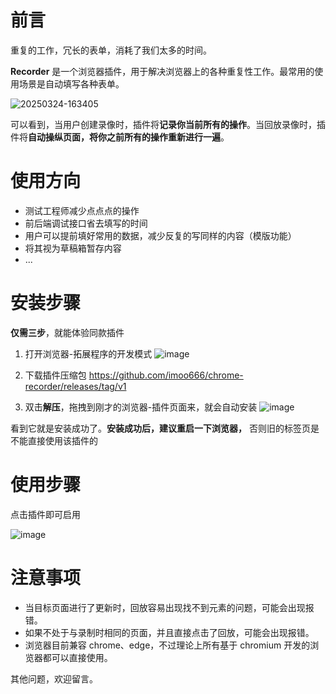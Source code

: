 # 前言

重复的工作，冗长的表单，消耗了我们太多的时间。

**Recorder** 是一个浏览器插件，用于解决浏览器上的各种重复性工作。最常用的使用场景是自动填写各种表单。

![20250324-163405](https://github.com/user-attachments/assets/afd09299-489e-40e0-bbb3-49a6e9e1e325)

可以看到，当用户创建录像时，插件将**记录你当前所有的操作**。当回放录像时，插件将**自动操纵页面，将你之前所有的操作重新进行一遍**。

# 使用方向

- 测试工程师减少点点点的操作
- 前后端调试接口省去填写的时间
- 用户可以提前填好常用的数据，减少反复的写同样的内容（模版功能）
- 将其视为草稿箱暂存内容
- ...

# 安装步骤

**仅需三步**，就能体验同款插件

1.  打开浏览器-拓展程序的开发模式
    ![image](https://github.com/user-attachments/assets/5b2619c3-52e2-4ced-99bd-2321e6cf46ca)

2.  下载插件压缩包 https://github.com/imoo666/chrome-recorder/releases/tag/v1
3.  双击**解压**，拖拽到刚才的浏览器-插件页面来，就会自动安装
    ![image](https://github.com/user-attachments/assets/2ef2088a-23f7-4a73-b0f8-c0e1037625b0)

看到它就是安装成功了。**安装成功后，建议重启一下浏览器，** 否则旧的标签页是不能直接使用该插件的

# 使用步骤

点击插件即可启用

![image](https://github.com/user-attachments/assets/e985fc1d-9ba4-4683-b409-7d023baca62e)

# 注意事项

- 当目标页面进行了更新时，回放容易出现找不到元素的问题，可能会出现报错。
- 如果不处于与录制时相同的页面，并且直接点击了回放，可能会出现报错。
- 浏览器目前兼容 chrome、edge，不过理论上所有基于 chromium 开发的浏览器都可以直接使用。

其他问题，欢迎留言。
